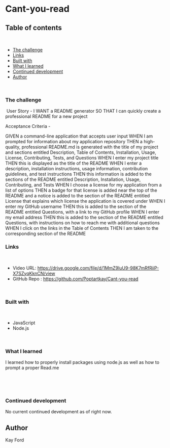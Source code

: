 # Cant-you-read

## Table of contents
​
  - [The challenge](#the-challenge)
  - [Links](#links)
  - [Built with](#built-with)
  - [What I learned](#what-i-learned)
  - [Continued development](#continued-development)
- [Author](#author)

​
​
​
### The challenge
​
User Story -
I WANT a README generator
SO THAT I can quickly create a professional README for a new project

Acceptance Criteria -

GIVEN a command-line application that accepts user input
WHEN I am prompted for information about my application repository
THEN a high-quality, professional README.md is generated with the title of my project and sections entitled Description, Table of Contents, Installation, Usage, License, Contributing, Tests, and Questions
WHEN I enter my project title
THEN this is displayed as the title of the README
WHEN I enter a description, installation instructions, usage information, contribution guidelines, and test instructions
THEN this information is added to the sections of the README entitled Description, Installation, Usage, Contributing, and Tests
WHEN I choose a license for my application from a list of options
THEN a badge for that license is added near the top of the README and a notice is added to the section of the README entitled License that explains which license the application is covered under
WHEN I enter my GitHub username
THEN this is added to the section of the README entitled Questions, with a link to my GitHub profile
WHEN I enter my email address
THEN this is added to the section of the README entitled Questions, with instructions on how to reach me with additional questions
WHEN I click on the links in the Table of Contents
THEN I am taken to the corresponding section of the README
​
### Links
​

- Video URL: https://drive.google.com/file/d/1MmZ9luU9-98K7mRfRiiP-X7SZyqKknCN/view
- GitHub Repo :  https://github.com/Poptartkay/Cant-you-read

​
### Built with
​
- JavaScript
- Node.js

​
### What I learned

I learned how to properly install packages using node.js 
as well as how to prompt a proper Read.me 

​

​
### Continued development

No current continued development as of right now. 
​
## Author
Kay Ford


